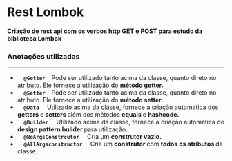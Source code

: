 # Rest Lombok

<b> Criação de rest api com os verbos http GET e POST para estudo da biblioteca Lombok </b> 

<h3> Anotações utilizadas </h3>
<hr />

- <code> <b> @Getter </b> </code>Pode ser utilizado tanto acima da classe, quanto direto no atributo. Ele fornece a utilização do <b> método getter. </b>
- <code> <b> @Setter </b> </code>Pode ser utilizado tanto acima da classe, quanto direto no atributo. Ele fornece a utilização do <b> método setter. </b>
- <code> <b> @Data </b> </code> Utilizado acima da classe, fornece a criação automatica dos <b> getters </b> e <b> setters </b> além dos métodos <b> equals </b> e <b> hashcode. </b>
- <code> <b> @Builder </b> </code> Utilizado acima da classe, fornece a criação automática do <b> design pattern builder </b> para utilização.
- <code> <b> @NoArgsConstrcutor </b> </code> Cria um <b> construtor vazio. </b>
- <code> <b> @AllArgsconstructor </b> </code> Cria um <b> construtor </b> com <b> todos os atributos </b> da classe.
